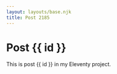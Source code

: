 ```yaml
---
layout: layouts/base.njk
title: Post 2185
---
```


# Post {{ id }}

This is post {{ id }} in my Eleventy project.
